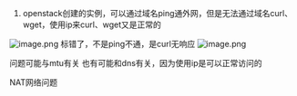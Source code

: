 1. openstack创建的实例，可以通过域名ping通外网，但是无法通过域名curl、wget，使用ip来curl、wget又是正常的

![image.png](https://notes-ming.oss-cn-beijing.aliyuncs.com/images/20250402022131533.png)
标错了，不是ping不通，是curl无响应
![image.png](https://notes-ming.oss-cn-beijing.aliyuncs.com/images/20250402021710861.png)

问题可能与mtu有关
也有可能和dns有关，因为使用ip是可以正常访问的

NAT网络问题


